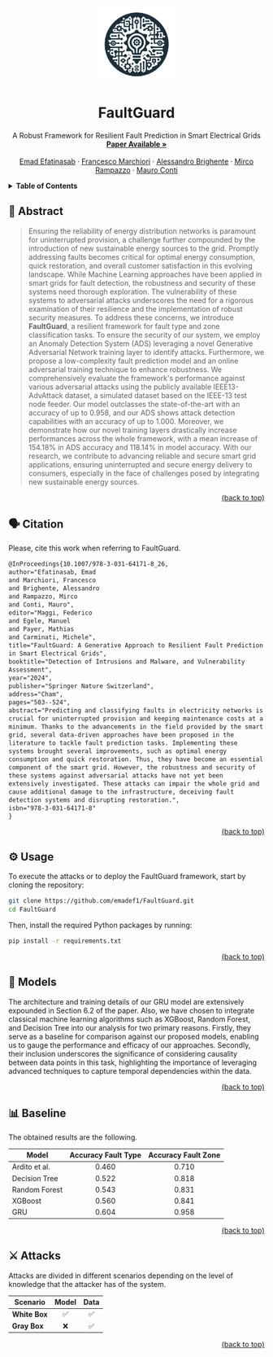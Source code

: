 <div id="top"></div>
<!-- PROJECT LOGO -->
<br />
<div align="center">
  <a href="https://github.com/emadef1/FaultGuard/tree/main">
    <img src="figures/logo.png" alt="Logo" width="150" height="150">
  </a>

  <h1 align="center">FaultGuard</h1>

  <p align="center">
    A Robust Framework for Resilient Fault Prediction in Smart Electrical Grids
    <br />
    <a href="https://link.springer.com/chapter/10.1007/978-3-031-64171-8_26"><strong>Paper Available »</strong></a>
    <br />
    <br />
    <a href="https://www.dei.unipd.it/persona/1373bd29c9ef0140e39d53ec9add14d2">Emad Efatinasab</a>
    ·
    <a href="https://www.math.unipd.it/~fmarchio/">Francesco Marchiori</a>
    ·
    <a href="https://www.math.unipd.it/~abrighen/">Alessandro Brighente</a>
    ·
    <a href="https://www.dei.unipd.it/persona/95DDDDA0C518D43822ADC0338BD38073">Mirco Rampazzo</a>
    ·
    <a href="https://www.math.unipd.it/~conti/">Mauro Conti</a>
  </p>
</div>

<!-- TABLE OF CONTENTS -->
<details>
  <summary><strong>Table of Contents</strong></summary>
  <ol>
    <li>
      <a href="#abstract">Abstract</a>
    </li>
    <li>
      <a href="#citation">Citation</a>
    </li>
    <li>
      <a href="#usage">Usage</a>
    </li>
    <li>
      <a href="#models">Models</a>
    </li>
    <li>
      <a href="#baseline">Baseline</a>
    </li>
    <li>
      <a href="#attacks">Attacks</a>
    </li>
  </ol>
</details>

<div id="abstract"></div>

## 🧩 Abstract

>Ensuring the reliability of energy distribution networks is paramount for uninterrupted provision, a challenge further compounded by the introduction of new sustainable energy sources to the grid. Promptly addressing faults becomes critical for optimal energy consumption, quick restoration, and overall customer satisfaction in this evolving landscape. While Machine Learning approaches have been applied in smart grids for fault detection, the robustness and security of these systems need thorough exploration. The vulnerability of these systems to adversarial attacks underscores the need for a rigorous examination of their resilience and the implementation of robust security measures. To address these concerns, we introduce **FaultGuard**, a resilient framework for fault type and zone classification tasks. To ensure the security of our system, we employ an Anomaly Detection System (ADS) leveraging a novel Generative Adversarial Network training layer to identify attacks. Furthermore, we propose a low-complexity fault prediction model and an online adversarial training technique to enhance robustness. We comprehensively evaluate the framework's performance against various adversarial attacks using the publicly available IEEE13-AdvAttack dataset, a simulated dataset based on the IEEE-13 test node feeder. Our model outclasses the state-of-the-art with an accuracy of up to 0.958, and our ADS shows attack detection capabilities with an accuracy of up to 1.000. Moreover, we demonstrate how our novel training layers drastically increase performances across the whole framework, with a mean increase of 154.18% in ADS accuracy and 118.14% in model accuracy. With our research, we contribute to advancing reliable and secure smart grid applications, ensuring uninterrupted and secure energy delivery to consumers, especially in the face of challenges posed by integrating new sustainable energy sources.

<p align="right"><a href="#top">(back to top)</a></p>
<div id="citation"></div>

## 🗣️ Citation

Please, cite this work when referring to FaultGuard.

```
@InProceedings{10.1007/978-3-031-64171-8_26,
author="Efatinasab, Emad
and Marchiori, Francesco
and Brighente, Alessandro
and Rampazzo, Mirco
and Conti, Mauro",
editor="Maggi, Federico
and Egele, Manuel
and Payer, Mathias
and Carminati, Michele",
title="FaultGuard: A Generative Approach to Resilient Fault Prediction in Smart Electrical Grids",
booktitle="Detection of Intrusions and Malware, and Vulnerability Assessment",
year="2024",
publisher="Springer Nature Switzerland",
address="Cham",
pages="503--524",
abstract="Predicting and classifying faults in electricity networks is crucial for uninterrupted provision and keeping maintenance costs at a minimum. Thanks to the advancements in the field provided by the smart grid, several data-driven approaches have been proposed in the literature to tackle fault prediction tasks. Implementing these systems brought several improvements, such as optimal energy consumption and quick restoration. Thus, they have become an essential component of the smart grid. However, the robustness and security of these systems against adversarial attacks have not yet been extensively investigated. These attacks can impair the whole grid and cause additional damage to the infrastructure, deceiving fault detection systems and disrupting restoration.",
isbn="978-3-031-64171-8"
}
```

<p align="right"><a href="#top">(back to top)</a></p>
<div id="usage"></div>

## ⚙️ Usage

To execute the attacks or to deploy the FaultGuard framework, start by cloning the repository:

```bash
git clone https://github.com/emadef1/FaultGuard.git
cd FaultGuard
```

Then, install the required Python packages by running:

```bash
pip install -r requirements.txt
```

<p align="right"><a href="#top">(back to top)</a></p>
<div id="models"></div>

## 🤖 Models

The architecture and training details of our GRU model are extensively expounded in Section 6.2 of the paper. Also, we have chosen to integrate classical machine learning algorithms such as XGBoost, Random Forest, and Decision Tree into our analysis for two primary reasons. Firstly, they serve as a baseline for comparison against our proposed models, enabling us to gauge the performance and efficacy of our approaches. Secondly, their inclusion underscores the significance of considering causality between data points in this task, highlighting the importance of leveraging advanced techniques to capture temporal dependencies within the data.


<p align="right"><a href="#top">(back to top)</a></p>
<div id="baseline"></div>

## 📊 Baseline

The obtained results are the following.

<center>

| **Model** | **Accuracy Fault Type** | **Accuracy Fault Zone** |
| --------- | :-----------------: | :-----------: |
| Ardito et al.     |        0.460 | 0.710     |
| Decision Tree      |        0.522 | 0.818     |
| Random Forest     |        0.543 | 0.831     |
| XGBoost |        0.560 | 0.841     |
| GRU |        0.604 | 0.958     |

</center>

<p align="right"><a href="#top">(back to top)</a></p>
<div id="attacks"></div>

## ⚔️ Attacks

Attacks are divided in different scenarios depending on the level of knowledge that the attacker has of the system.

<center>

| **Scenario**         | **Model** | **Data** |
| -------------------- | :-------: | :------: |
| **White Box**   |     ✅     |    ✅     |
| **Gray Box** |     ❌     |    ✅     |

</center>

<p align="right"><a href="#top">(back to top)</a></p>
